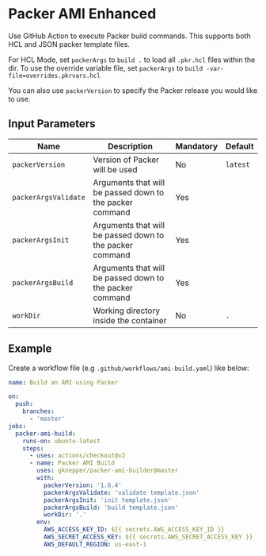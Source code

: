 # Packer AMI Enhanced

Use GitHub Action to execute Packer build commands. This supports both HCL and
JSON packer template files.

For HCL Mode, set `packerArgs` to `build .` to load all `.pkr.hcl` files within
the dir. To use the override variable file, set `packerArgs` to
`build -var-file=overrides.pkrvars.hcl`

You can also use `packerVersion` to specify the Packer release you would like
to use.

## Input Parameters
| Name            | Description                                              | Mandatory | Default  |
| --------------- | -------------------------------------------------------- | --------- | -------- |
| `packerVersion` | Version of Packer will be used                           | No        | `latest` |
| `packerArgsValidate`| Arguments that will be passed down to the packer command | Yes       |          |
| `packerArgsInit`| Arguments that will be passed down to the packer command | Yes       |          |
| `packerArgsBuild`| Arguments that will be passed down to the packer command | Yes       |          |
| `workDir`       | Working directory inside the container                   | No        | `.`      |


## Example
Create a workflow file (e.g `.github/workflows/ami-build.yaml`) like below:

```yaml
name: Build an AMI using Packer

on:
  push:
    branches:
      - 'master'
jobs:
  packer-ami-build:
    runs-on: ubuntu-latest
    steps:
      - uses: actions/checkout@v2
      - name: Packer AMI Build
        uses: gknepper/packer-ami-builder@master
        with:
          packerVersion: '1.6.4'
          packerArgsValidate: 'validate template.json'
          packerArgsInit: 'init template.json'
          packerArgsBuild: 'build template.json'
          workDir: '.'
        env:
          AWS_ACCESS_KEY_ID: ${{ secrets.AWS_ACCESS_KEY_ID }}
          AWS_SECRET_ACCESS_KEY: ${{ secrets.AWS_SECRET_ACCESS_KEY }}
          AWS_DEFAULT_REGION: us-east-1
```
